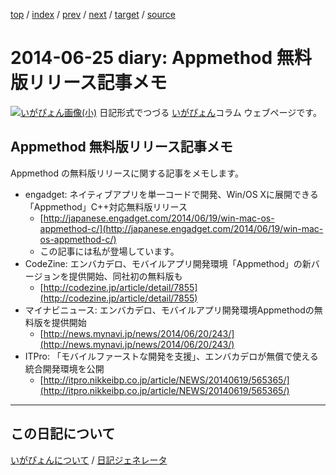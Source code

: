 [top](https://igapyon.github.io/diary/) 
 / [index](https://igapyon.github.io/diary/2014/index.html) 
 / [prev](https://igapyon.github.io/diary/2014/ig140619.html) 
 / [next](https://igapyon.github.io/diary/2014/ig140626.html) 
 / [target](https://igapyon.github.io/diary/2014/ig140625.html) 
 / [source](https://github.com/igapyon/diary/blob/gh-pages/2014/ig140625.html.src.md) 

2014-06-25 diary: Appmethod 無料版リリース記事メモ
=====================================================================================================
[![いがぴょん画像(小)](https://igapyon.github.io/diary/images/iga200306s.jpg "いがぴょん")](https://igapyon.github.io/diary/memo/memoigapyon.html) 日記形式でつづる [いがぴょん](https://igapyon.github.io/diary/memo/memoigapyon.html)コラム ウェブページです。

## Appmethod 無料版リリース記事メモ

Appmethod の無料版リリースに関する記事をメモします。

* engadget: ネイティブアプリを単一コードで開発、Win/OS Xに展開できる「Appmethod」C++対応無料版リリース
  * [http://japanese.engadget.com/2014/06/19/win-mac-os-appmethod-c/](http://japanese.engadget.com/2014/06/19/win-mac-os-appmethod-c/)
  * この記事には私が登場しています。
* CodeZine: エンバカデロ、モバイルアプリ開発環境「Appmethod」の新バージョンを提供開始、同社初の無料版も
  * [http://codezine.jp/article/detail/7855](http://codezine.jp/article/detail/7855)
* マイナビニュース: エンバカデロ、モバイルアプリ開発環境Appmethodの無料版を提供開始
  * [http://news.mynavi.jp/news/2014/06/20/243/](http://news.mynavi.jp/news/2014/06/20/243/)
* ITPro: 「モバイルファーストな開発を支援」、エンバカデロが無償で使える統合開発環境を公開
  * [http://itpro.nikkeibp.co.jp/article/NEWS/20140619/565365/](http://itpro.nikkeibp.co.jp/article/NEWS/20140619/565365/)



----------------------------------------------------------------------------------------------------

## この日記について
[いがぴょんについて](https://igapyon.github.io/diary/memo/memoigapyon.html) / [日記ジェネレータ](https://github.com/igapyon/igapyonv3)
